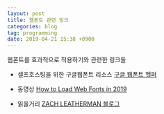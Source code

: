 ```yaml
---
layout: post
title: 웹폰트 관련 링크
categories: blog
tag: programming
date: 2019-04-21 15:38 +0900
---
```

웹폰트를 효과적으로 적용하기와 관련한 링크들

- 셀프호스팅을 위한 구글웹폰트 리소스 [구글 웹폰트 헬퍼](https://google-webfonts-helper.herokuapp.com/fonts)
- 동영상 [How to Load Web Fonts in 2019](https://youtu.be/s-G1m23Emlk)

- 읽을거리 [ZACH LEATHERMAN 블로그](https://www.zachleat.com/web/fonts/)

